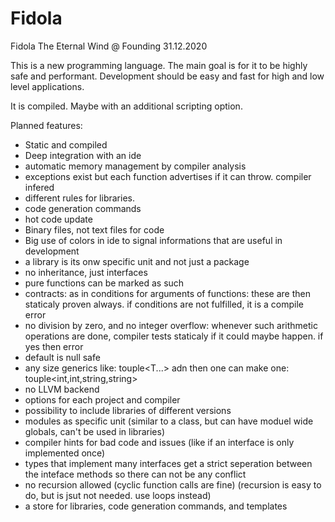 # Fidola
Fidola The Eternal Wind
@ Founding 31.12.2020

This is a new programming language.
The main goal is for it to be highly safe and performant.
Development should be easy and fast for high and low level applications.

It is compiled. Maybe with an additional scripting option.

Planned features:

- Static and compiled
- Deep integration with an ide
- automatic memory management by compiler analysis
- exceptions exist but each function advertises if it can throw. compiler infered
- different rules for libraries.
- code generation commands
- hot code update
- Binary files, not text files for code
- Big use of colors in ide to signal informations that are useful in development
- a library is its onw specific unit and not just a package
- no inheritance, just interfaces
- pure functions can be marked as such
- contracts: as in conditions for arguments of functions: these are then staticaly proven always. if conditions are not fulfilled, it is a compile error
- no division by zero, and no integer overflow: whenever such arithmetic operations are done, compiler tests staticaly if it could maybe happen. if yes then error
- default is null safe
- any size generics like: touple<T...> adn then one can make one: touple<int,int,string,string>
- no LLVM backend
- options for each project and compiler
- possibility to include libraries of different versions
- modules as specific unit (similar to a class, but can have moduel wide globals, can't be used in libraries)
- compiler hints for bad code and issues (like if an interface is only implemented once)
- types that implement many interfaces get a strict seperation between the inteface methods so there can not be any conflict
- no recursion allowed (cyclic function calls are fine)  (recursion is easy to do, but is jsut not needed. use loops instead)
- a store for libraries, code generation commands, and templates
